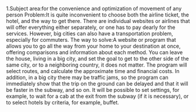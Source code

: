 1.Subject area:for the convenience and optimization of movement of any person
Problem:It is quite inconvenient to choose both the airline ticket, the hotel, and the way to get there. There are individual websites or airlines that will offer everything either separately, or one has to pay dearly for the services. However, big cities can also have a transportation problem, especially for commuters. 
The way to solve:A website or program that allows you to go all the way from your home to your destination at once, offering comparisons and information about each method. You can leave the house, living in a big city, and set the goal to get to the other side of the same city, or to a neighboring country, it does not matter. The program will select routes, and calculate the approximate time and financial costs. In addition, in a big city there may be traffic jams, so the program can immediately show that the trip on the ground can be delayed and that it will be faster in the subway, and so on. It will be possible to set settings, for example, to wait for a cab at the exit from the subway (if it is necessary), or to select hotels by criteria, for example, buffet.




